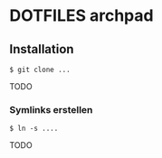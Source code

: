 # DOTFILES **arch**pad

## Installation
```
$ git clone ...
```
TODO

### Symlinks erstellen
```
$ ln -s ....
``` 

TODO

